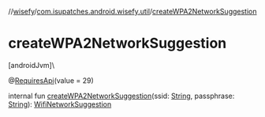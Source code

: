 //[wisefy](../../index.md)/[com.isupatches.android.wisefy.util](index.md)/[createWPA2NetworkSuggestion](create-w-p-a2-network-suggestion.md)

# createWPA2NetworkSuggestion

[androidJvm]\

@[RequiresApi](https://developer.android.com/reference/kotlin/androidx/annotation/RequiresApi.html)(value = 29)

internal fun [createWPA2NetworkSuggestion](create-w-p-a2-network-suggestion.md)(ssid: [String](https://kotlinlang.org/api/latest/jvm/stdlib/kotlin/-string/index.html), passphrase: [String](https://kotlinlang.org/api/latest/jvm/stdlib/kotlin/-string/index.html)): [WifiNetworkSuggestion](https://developer.android.com/reference/kotlin/android/net/wifi/WifiNetworkSuggestion.html)
